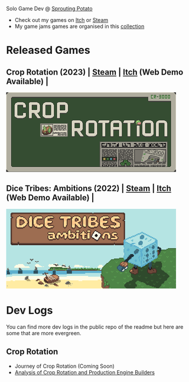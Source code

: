Solo Game Dev @ [Sprouting Potato](https://zwodahs.itch.io/)

- Check out my games on [Itch](https://zwodahs.itch.io/) or [Steam](https://store.steampowered.com/developer/Sprouting%20Potato)
- My game jams games are organised in this [collection](https://itch.io/c/1867456/game-jams)

# Released Games

## Crop Rotation (2023) | [Steam](https://s.team/a/2348090) | [Itch](https://zwodahs.itch.io/crop-rotation) (Web Demo Available) |
![crop-rotation](games/crop-rotation.png)

## Dice Tribes: Ambitions (2022) | [Steam](https://store.steampowered.com/app/1965800/Dice_Tribes_Ambitions/) | [Itch](https://zwodahs.itch.io/dice-tribes-ambitions) (Web Demo Available) |
![dice-tribes](games/dice-tribes.png)

# Dev Logs

You can find more dev logs in the public repo of the readme but here are some that are more evergreen.

## Crop Rotation
- Journey of Crop Rotation (Coming Soon)
- [Analysis of Crop Rotation and Production Engine Builders](devlog/croprotation/production-engine-builder.md)
